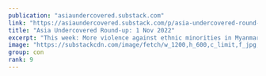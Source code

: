 ```yaml
---
publication: "asiaundercovered.substack.com"
link: "https://asiaundercovered.substack.com/p/asia-undercovered-round-up-1-nov"
title: "Asia Undercovered Round-up: 1 Nov 2022"
excerpt: "This week: More violence against ethnic minorities in Myanmar, Malaysia's upcoming elections, and China's Party Congress cements dictatorial rule."
image: "https://substackcdn.com/image/fetch/w_1200,h_600,c_limit,f_jpg,q_auto:good,fl_progressive:steep/https%3A%2F%2Fpbs.substack.com%2Fmedia%2FFgFSfasakAQnBZ-.jpg"
group: con
rank: 9
---
```

